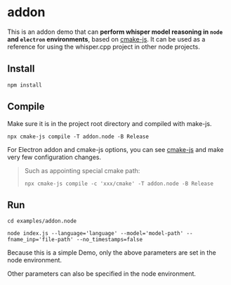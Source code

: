# addon

This is an addon demo that can **perform whisper model reasoning in `node` and `electron` environments**, based on [cmake-js](https://github.com/cmake-js/cmake-js).
It can be used as a reference for using the whisper.cpp project in other node projects.

## Install

```shell
npm install
```

## Compile

Make sure it is in the project root directory and compiled with make-js.

```shell
npx cmake-js compile -T addon.node -B Release
```

For Electron addon and cmake-js options, you can see [cmake-js](https://github.com/cmake-js/cmake-js) and make very few configuration changes.

> Such as appointing special cmake path:
> ```shell
> npx cmake-js compile -c 'xxx/cmake' -T addon.node -B Release
> ```

## Run

```shell
cd examples/addon.node

node index.js --language='language' --model='model-path' --fname_inp='file-path' --no_timestamps=false
```

Because this is a simple Demo, only the above parameters are set in the node environment.

Other parameters can also be specified in the node environment.
